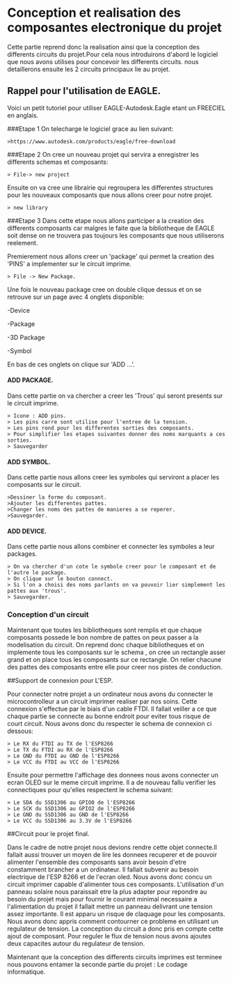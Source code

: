 # Conception et realisation des composantes electronique du projet


Cette partie reprend donc la realisation ainsi que la conception des differents circuits du projet.Pour cela nous introduirons d'abord le logiciel que nous avons utilises pour concevoir les differents circuits. nous detaillerons ensuite les 2 circuits principaux lie au projet.


## Rappel pour l'utilisation de EAGLE.

Voici un petit tutoriel pour utiliser EAGLE-Autodesk.Eagle etant un FREECIEL en anglais. 

###Etape 1
On telecharge le logiciel grace au lien suivant:

	>https://www.autodesk.com/products/eagle/free-download
	
###Etape 2
On cree un nouveau projet qui servira a enregistrer les differents schemas et composants: 

	> File-> new project

Ensuite on va cree une librairie qui regroupera les differentes structures pour les nouveaux composants que nous allons creer pour notre projet.

	> new library

###Etape 3
Dans cette etape nous allons participer a la creation des differents composants car malgres le faite que la bibliotheque de EAGLE soit dense on ne trouvera pas toujours les composants que nous utiliserons reelement.

Premierement nous allons creer un 'package' qui permet la creation des 'PINS' a implementer sur le circuit imprime.

	> File -> New Package.

Une fois le nouveau package cree on double clique dessus et on se retrouve sur un page avec 4 onglets disponible:  

-Device  

-Package  

-3D Package  

-Symbol 

En bas de ces onglets on clique sur 'ADD ...'.  


#### ADD PACKAGE.  

Dans cette partie on va chercher a creer les 'Trous' qui seront presents sur le circuit imprime. 

	> Icone : ADD pins.
	> Les pins carre sont utilise pour l'entree de la tension.
	> Les pins rond pour les differentes sorties des composants.
	> Pour simplifier les etapes suivantes donner des noms marquants a ces sorties.
	> Sauvegarder


#### ADD SYMBOL.  
Dans cette partie nous allons creer les symboles qui serviront a placer les composants sur le circuit. 

	>Dessiner la forme du composant.
	>Ajouter les differentes pattes.
	>Changer les noms des pattes de manieres a se reperer.
	>Sauvegarder.

#### ADD DEVICE.  
Dans cette partie nous allons combiner et connecter les symboles a leur packages.

	> On va chercher d'un cote le symbole creer pour le composant et de l'autre le package.
	> On clique sur le bouton connect.
	> Si l'on a choisi des noms parlants on va pouvoir lier simplement les pattes aux 'trous'.
	> Sauvegarder.

### Conception d'un circuit

Maintenant que toutes les bibliotheques sont remplis et que chaque composants possede le bon nombre de pattes on peux passer a la modelisation du circuit.
On reprend donc chaque bibliotheques et on implemente tous les composants sur le schema , on cree un rectangle asser grand et on place tous les composants sur ce rectangle.
On relier chacune des pattes des composants entre elle pour creer nos pistes de conduction.


##Support  de connexion pour L'ESP.

Pour connecter notre projet a un ordinateur nous avons du connecter le microcontrolleur a un circuit imprimer realiser par nos soins. Cette connexion s'effectue par le biais d'un cable FTDI.
Il fallait veiller a ce que chaque partie se connecte au bonne endroit pour eviter tous risque de court circuit.
Nous avons donc du respecter le schema de connexion ci dessous:

	> Le RX du FTDI au TX de l'ESP8266
	> Le TX du FTDI au RX de l'ESP8266
	> Le GND du FTDI au GND de l'ESP8266
	> Le VCC du FTDI au VCC de l'ESP8266

Ensuite pour permettre l'affichage des donnees  nous avons connecter un ecran OLED sur le meme circuit imprime.
Il a de nouveau fallu verifier les connectiques pour qu'elles respectent le schema suivant:

	> Le SDA du SSD1306 au GPIO0 de l'ESP8266
	> Le SCK du SSD1306 au GPIO2 de l'ESP8266
	> Le GND du SSD1306 au GND de l'ESP8266
	> Le VCC du SSD1306 au 3.3V de l'ESP8266

##Circuit pour le projet final.

Dans le cadre de notre projet nous devions rendre cette objet connecte.Il fallait aussi trouver un moyen de lire les donnees recuperer et de pouvoir alimenter l'ensemble des composants 
sans avoir besoin d'etre constamment brancher a un ordinateur.
Il fallait subvenir au besoin electrique de l'ESP 8266 et de l'ecran oled.
Nous avons donc concu un circuit imprimer capable d'alimenter tous ces composants.
L'utilisation d'un panneau solaire nous paraissait etre la plus adapter pour repondre au besoin du projet mais pour fournir le courant minimal necessaire a l'alimentation du projet
il fallait mettre un panneau delivrant une tension assez importante. Il est apparu un risque de claquage pour les composants. Nous
avons donc appris comment contourner ce probleme en utilisant un regulateur de tension.
La conception du circuit a donc pris en compte cette ajout de composant. Pour reguler le flux de tension nous avons ajoutes deux capacites autour du regulateur de tension.


Maintenant que la conception des differents circuits imprimes est terminee nous pouvons entamer la seconde partie du projet : Le codage informatique.



 
	
